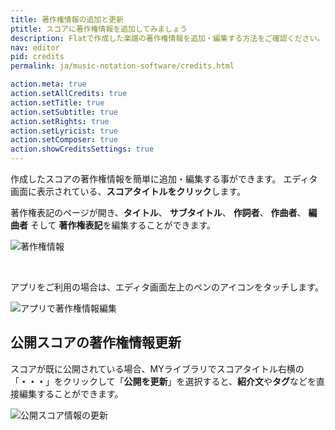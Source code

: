 ```yaml
---
title: 著作権情報の追加と更新
ptitle: スコアに著作権情報を追加してみましょう
description: Flatで作成した楽譜の著作権情報を追加・編集する方法をご確認ください。
nav: editor
pid: credits
permalink: ja/music-notation-software/credits.html

action.meta: true
action.setAllCredits: true
action.setTitle: true
action.setSubtitle: true
action.setRights: true
action.setLyricist: true
action.setComposer: true
action.showCreditsSettings: true
---
```


作成したスコアの著作権情報を簡単に追加・編集する事ができます。
エディタ画面に表示されている、**スコアタイトルをクリック**します。 

著作権表記のページが開き、**タイトル**、 **サブタイトル**、 **作詞者**、 **作曲者**、 **編曲者** そして **著作権表記**を編集することができます。


![著作権情報](/help/assets/img/editor-ja/credits.png)

<br>

アプリをご利用の場合は、エディタ画面左上のペンのアイコンをタッチします。

![アプリで著作権情報編集](/help/assets/img/editor-ja/credits-mobile.gif)

## 公開スコアの著作権情報更新

スコアが既に公開されている場合、MYライブラリでスコアタイトル右横の「**・・・**」をクリックして「**公開を更新**」を選択すると、**紹介文**や**タグ**などを直接編集することができます。

![公開スコア情報の更新](/help/assets/img/editor-ja/credits-pub-update.png)
